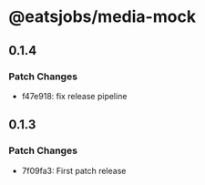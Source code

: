 # @eatsjobs/media-mock

## 0.1.4

### Patch Changes

- f47e918: fix release pipeline

## 0.1.3

### Patch Changes

- 7f09fa3: First patch release
